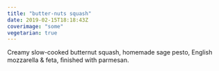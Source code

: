 ```yaml
---
title: "butter-nuts squash"
date: 2019-02-15T18:18:43Z
coverimage: "some"
vegetarian: true
---
```


Creamy slow-cooked butternut squash, homemade sage pesto, English mozzarella & feta, ﬁnished with parmesan.